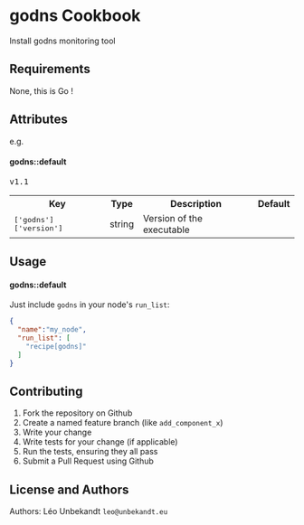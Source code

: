 godns Cookbook
================

Install godns monitoring tool

Requirements
------------

None, this is Go !

Attributes
----------

e.g.
#### godns::default
<table>
  <tr>
    <th>Key</th>
    <th>Type</th>
    <th>Description</th>
    <th>Default</th>
  </tr>
  <tr>
    <td><tt>['godns']['version']</tt></td>
    <td>string</td>
    <td>Version of the executable</td>
    <tdL><tt>v1.1</tt></td>
  </tr>
</table>

Usage
-----
#### godns::default

Just include `godns` in your node's `run_list`:

```json
{
  "name":"my_node",
  "run_list": [
    "recipe[godns]"
  ]
}
```

Contributing
------------

1. Fork the repository on Github
2. Create a named feature branch (like `add_component_x`)
3. Write your change
4. Write tests for your change (if applicable)
5. Run the tests, ensuring they all pass
6. Submit a Pull Request using Github

License and Authors
-------------------
Authors: Léo Unbekandt `leo@unbekandt.eu`
